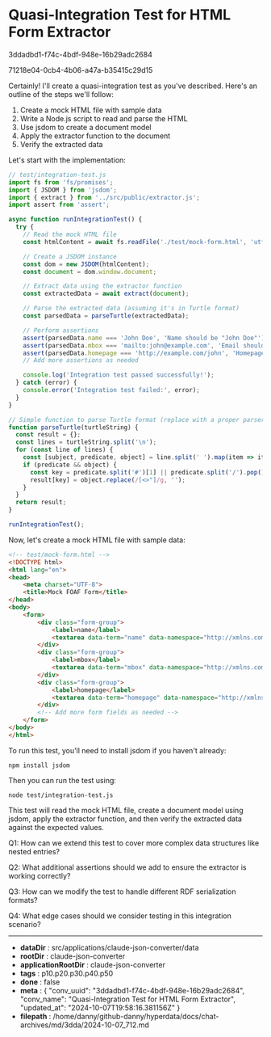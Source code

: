 # Quasi-Integration Test for HTML Form Extractor

3ddadbd1-f74c-4bdf-948e-16b29adc2684

71218e04-0cb4-4b06-a47a-b35415c29d15

 Certainly! I'll create a quasi-integration test as you've described. Here's an outline of the steps we'll follow:

1. Create a mock HTML file with sample data
2. Write a Node.js script to read and parse the HTML
3. Use jsdom to create a document model
4. Apply the extractor function to the document
5. Verify the extracted data

Let's start with the implementation:

```javascript
// test/integration-test.js
import fs from 'fs/promises';
import { JSDOM } from 'jsdom';
import { extract } from '../src/public/extractor.js';
import assert from 'assert';

async function runIntegrationTest() {
  try {
    // Read the mock HTML file
    const htmlContent = await fs.readFile('./test/mock-form.html', 'utf-8');

    // Create a JSDOM instance
    const dom = new JSDOM(htmlContent);
    const document = dom.window.document;

    // Extract data using the extractor function
    const extractedData = await extract(document);

    // Parse the extracted data (assuming it's in Turtle format)
    const parsedData = parseTurtle(extractedData);

    // Perform assertions
    assert(parsedData.name === 'John Doe', 'Name should be "John Doe"');
    assert(parsedData.mbox === 'mailto:john@example.com', 'Email should be "mailto:john@example.com"');
    assert(parsedData.homepage === 'http://example.com/john', 'Homepage should be "http://example.com/john"');
    // Add more assertions as needed

    console.log('Integration test passed successfully!');
  } catch (error) {
    console.error('Integration test failed:', error);
  }
}

// Simple function to parse Turtle format (replace with a proper parser if needed)
function parseTurtle(turtleString) {
  const result = {};
  const lines = turtleString.split('\n');
  for (const line of lines) {
    const [subject, predicate, object] = line.split(' ').map(item => item.trim());
    if (predicate && object) {
      const key = predicate.split('#')[1] || predicate.split('/').pop();
      result[key] = object.replace(/[<>"]/g, '');
    }
  }
  return result;
}

runIntegrationTest();
```

Now, let's create a mock HTML file with sample data:

```html
<!-- test/mock-form.html -->
<!DOCTYPE html>
<html lang="en">
<head>
    <meta charset="UTF-8">
    <title>Mock FOAF Form</title>
</head>
<body>
    <form>
        <div class="form-group">
            <label>name</label>
            <textarea data-term="name" data-namespace="http://xmlns.com/foaf/0.1/">John Doe</textarea>
        </div>
        <div class="form-group">
            <label>mbox</label>
            <textarea data-term="mbox" data-namespace="http://xmlns.com/foaf/0.1/">mailto:john@example.com</textarea>
        </div>
        <div class="form-group">
            <label>homepage</label>
            <textarea data-term="homepage" data-namespace="http://xmlns.com/foaf/0.1/">http://example.com/john</textarea>
        </div>
        <!-- Add more form fields as needed -->
    </form>
</body>
</html>
```

To run this test, you'll need to install jsdom if you haven't already:

```
npm install jsdom
```

Then you can run the test using:

```
node test/integration-test.js
```

This test will read the mock HTML file, create a document model using jsdom, apply the extractor function, and then verify the extracted data against the expected values.

Q1: How can we extend this test to cover more complex data structures like nested entries?

Q2: What additional assertions should we add to ensure the extractor is working correctly?

Q3: How can we modify the test to handle different RDF serialization formats?

Q4: What edge cases should we consider testing in this integration scenario?

---

* **dataDir** : src/applications/claude-json-converter/data
* **rootDir** : claude-json-converter
* **applicationRootDir** : claude-json-converter
* **tags** : p10.p20.p30.p40.p50
* **done** : false
* **meta** : {
  "conv_uuid": "3ddadbd1-f74c-4bdf-948e-16b29adc2684",
  "conv_name": "Quasi-Integration Test for HTML Form Extractor",
  "updated_at": "2024-10-07T19:58:16.381156Z"
}
* **filepath** : /home/danny/github-danny/hyperdata/docs/chat-archives/md/3dda/2024-10-07_712.md